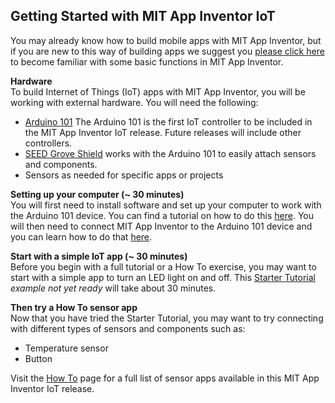 ## Getting Started with MIT App Inventor IoT

You may already know how to build mobile apps with
MIT App Inventor, but if you are new to this way of building apps we
suggest you
<a href="http://appinventor.mit.edu/explore/ai2/tutorials.html">please click here</a>
to become familiar with some basic functions in MIT App
Inventor.

<b>Hardware</b><br>
To build Internet of Things (IoT) apps with MIT App Inventor, you will be working with external
hardware. You will need the following:

- [Arduino 101](http://www.arduino.cc/en/Main/ArduinoBoard101) The Arduino 101 is the first IoT controller to be
included in the MIT App Inventor IoT release. Future releases will include other controllers.
- [SEED Grove Shield](http://www.seeedstudio.com/Base-Shield-V2-p-1378.html) works with the Arduino 101 to easily
attach sensors and components.
- Sensors as needed for specific apps or projects

<b>Setting up your computer (~ 30 minutes)</b><br>
You will first need to install software and set up your computer to work with the Arduino 101 device. You can find a tutorial
on how to do this [here](https://drive.google.com/file/d/0B51cwz24uqobMUJwNDVSeGNoQVk/view). You will then need to
connect MIT App Inventor to the Arduino 101 device and you can learn how to do that 
[here](https://drive.google.com/file/d/0B51cwz24uqobanJ2XzhLbGpQOFk/view).

<b>Start with a simple IoT app (~ 30 minutes)</b><br>
Before you begin with a full tutorial or a How To exercise, you may want to start with a simple app to turn an LED light 
on and off. This [Starter Tutorial]() <em>example not yet ready</em> will take about 30 minutes.

<b>Then try a How To sensor app</b><br>
Now that you have tried the Starter Tutorial, you may want to try connecting with different types of sensors and
components such as:

- Temperature sensor
- Button

Visit the [How To](#/teachers/howtos) page for a full list of sensor apps available in this MIT App Inventor IoT release.
